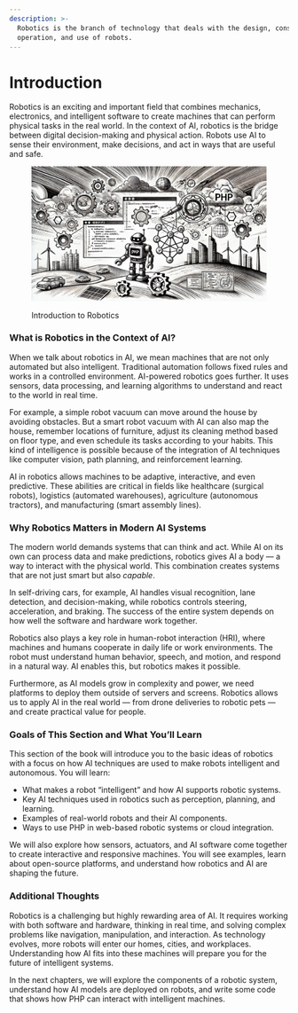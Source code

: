```yaml
---
description: >-
  Robotics is the branch of technology that deals with the design, construction,
  operation, and use of robots.
---
```


# Introduction

Robotics is an exciting and important field that combines mechanics, electronics, and intelligent software to create machines that can perform physical tasks in the real world. In the context of AI, robotics is the bridge between digital decision-making and physical action. Robots use AI to sense their environment, make decisions, and act in ways that are useful and safe.

<figure><img src="../.gitbook/assets/robotics-introduction-min.png" alt=""><figcaption><p>Introduction to Robotics</p></figcaption></figure>

### What is Robotics in the Context of AI?

When we talk about robotics in AI, we mean machines that are not only automated but also intelligent. Traditional automation follows fixed rules and works in a controlled environment. AI-powered robotics goes further. It uses sensors, data processing, and learning algorithms to understand and react to the world in real time.

For example, a simple robot vacuum can move around the house by avoiding obstacles. But a smart robot vacuum with AI can also map the house, remember locations of furniture, adjust its cleaning method based on floor type, and even schedule its tasks according to your habits. This kind of intelligence is possible because of the integration of AI techniques like computer vision, path planning, and reinforcement learning.

AI in robotics allows machines to be adaptive, interactive, and even predictive. These abilities are critical in fields like healthcare (surgical robots), logistics (automated warehouses), agriculture (autonomous tractors), and manufacturing (smart assembly lines).

### Why Robotics Matters in Modern AI Systems

The modern world demands systems that can think and act. While AI on its own can process data and make predictions, robotics gives AI a body — a way to interact with the physical world. This combination creates systems that are not just smart but also _capable_.

In self-driving cars, for example, AI handles visual recognition, lane detection, and decision-making, while robotics controls steering, acceleration, and braking. The success of the entire system depends on how well the software and hardware work together.

Robotics also plays a key role in human-robot interaction (HRI), where machines and humans cooperate in daily life or work environments. The robot must understand human behavior, speech, and motion, and respond in a natural way. AI enables this, but robotics makes it possible.

Furthermore, as AI models grow in complexity and power, we need platforms to deploy them outside of servers and screens. Robotics allows us to apply AI in the real world — from drone deliveries to robotic pets — and create practical value for people.

### Goals of This Section and What You’ll Learn

This section of the book will introduce you to the basic ideas of robotics with a focus on how AI techniques are used to make robots intelligent and autonomous. You will learn:

* What makes a robot “intelligent” and how AI supports robotic systems.
* Key AI techniques used in robotics such as perception, planning, and learning.
* Examples of real-world robots and their AI components.
* Ways to use PHP in web-based robotic systems or cloud integration.

We will also explore how sensors, actuators, and AI software come together to create interactive and responsive machines. You will see examples, learn about open-source platforms, and understand how robotics and AI are shaping the future.

### Additional Thoughts

Robotics is a challenging but highly rewarding area of AI. It requires working with both software and hardware, thinking in real time, and solving complex problems like navigation, manipulation, and interaction. As technology evolves, more robots will enter our homes, cities, and workplaces. Understanding how AI fits into these machines will prepare you for the future of intelligent systems.

In the next chapters, we will explore the components of a robotic system, understand how AI models are deployed on robots, and write some code that shows how PHP can interact with intelligent machines.
